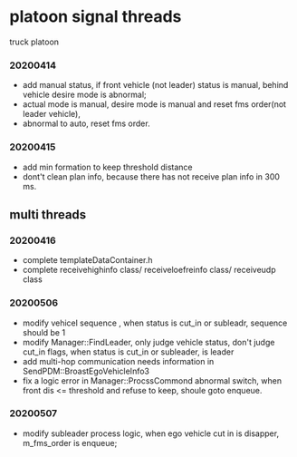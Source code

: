 # platoon signal threads
truck platoon

### 20200414
* add manual status, if front vehicle (not leader) status is manual, behind vehicle desire mode is abnormal;
* actual mode is manual, desire mode is manual and reset fms order(not leader vehicle),
* abnormal to auto, reset fms order.

### 20200415
* add min formation to keep threshold distance 
* dont't clean plan info, because there has not receive plan info in 300 ms.

## multi threads

### 20200416
* complete templateDataContainer.h
* complete receivehighinfo class/ receiveloefreinfo class/ receiveudp class

### 20200506
* modify vehicel sequence , when status is cut_in or subleadr, sequence should be 1
* modify Manager::FindLeader, only judge vehicle status, don't judge cut_in flags, 
  when status is cut_in or subleader, is leader
* add multi-hop communication needs information in SendPDM::BroastEgoVehicleInfo3
* fix a logic error in Manager::ProcssCommond abnormal switch, 
  when front dis <= threshold and refuse to keep, shoule goto enqueue.

### 20200507
* modify subleader process logic, when ego vehicle cut in is disapper, m_fms_order is enqueue;